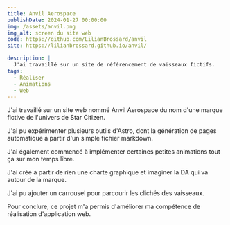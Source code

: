 ```yaml
---
title: Anvil Aerospace
publishDate: 2024-01-27 00:00:00
img: /assets/anvil.png
img_alt: screen du site web
code: https://github.com/LilianBrossard/anvil
site: https://lilianbrossard.github.io/anvil/

description: |
  J'ai travaillé sur un site de référencement de vaisseaux fictifs. 
tags:
  - Réaliser
  - Animations
  - Web
---
```


J'ai travaillé sur un site web nommé Anvil Aerospace du nom d'une marque fictive de l'univers de Star Citizen.

J'ai pu expérimenter plusieurs outils d'Astro, dont la génération de pages automatique à partir d'un simple fichier markdown.

J'ai également commencé à implémenter certaines petites animations tout ça sur mon temps libre.


J'ai créé à partir de rien une charte graphique et imaginer la DA qui va autour de la marque.


J'ai pu ajouter un carrousel pour parcourir les clichés des vaisseaux.


Pour conclure, ce projet m'a permis d'améliorer ma compétence de réalisation d'application web.